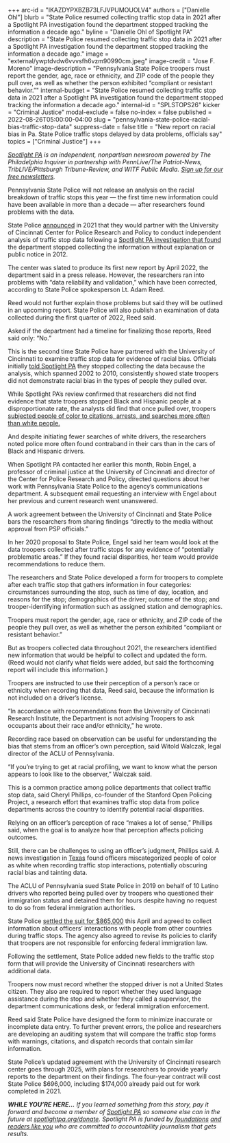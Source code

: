 +++
arc-id = "IKAZDYPXBZB73LFJVPUMOUOLV4"
authors = ["Danielle Ohl"]
blurb = "State Police resumed collecting traffic stop data in 2021 after a Spotlight PA investigation found the department stopped tracking the information a decade ago."
byline = "Danielle Ohl of Spotlight PA"
description = "State Police resumed collecting traffic stop data in 2021 after a Spotlight PA investigation found the department stopped tracking the information a decade ago."
image = "external/ywptdvdw6vvvsfh6vzm90990cm.jpeg"
image-credit = "Jose F. Moreno"
image-description = "Pennsylvania State Police troopers must report the gender, age, race or ethnicity, and ZIP code of the people they pull over, as well as whether the person exhibited “compliant or resistant behavior.”"
internal-budget = "State Police resumed collecting traffic stop data in 2021 after a Spotlight PA investigation found the department stopped tracking the information a decade ago."
internal-id = "SPLSTOPS26"
kicker = "Criminal Justice"
modal-exclude = false
no-index = false
published = 2022-08-26T05:00:00-04:00
slug = "pennsylvania-state-police-racial-bias-traffic-stop-data"
suppress-date = false
title = "New report on racial bias in Pa. State Police traffic stops delayed by data problems, officials say"
topics = ["Criminal Justice"]
+++

<a href="https://www.spotlightpa.org/"><i>Spotlight PA</i></a><i> is an independent, nonpartisan newsroom powered by The Philadelphia Inquirer in partnership with PennLive/The Patriot-News, TribLIVE/Pittsburgh Tribune-Review, and WITF Public Media. </i><a href="https://www.spotlightpa.org/newsletters"><i>Sign up for our free newsletters</i></a><i>.</i>

Pennsylvania State Police will not release an analysis on the racial breakdown of traffic stops this year — the first time new information could have been available in more than a decade — after researchers found problems with the data.

State Police <a href="https://www.media.pa.gov/pages/PA-State-Police-Details.aspx?newsid=632">announced</a> in 2021 that they would partner with the University of Cincinnati Center for Police Research and Policy to conduct independent analysis of traffic stop data following a <a href="https://www.spotlightpa.org/news/2019/09/pa-state-police-stopped-tracking-driver-race/">Spotlight PA investigation that found</a> the department stopped collecting the information without explanation or public notice in 2012.

The center was slated to produce its first new report by April 2022, the department said in a press release. However, the researchers ran into problems with “data reliability and validation,” which have been corrected, according to State Police spokesperson Lt. Adam Reed.

<script src="https://www.spotlightpa.org/embed.js" async></script><div data-spl-embed-version="1" data-spl-src="https://www.spotlightpa.org/embeds/newsletter/"></div>

Reed would not further explain those problems but said they will be outlined in an upcoming report. State Police will also publish an examination of data collected during the first quarter of 2022, Reed said.

Asked if the department had a timeline for finalizing those reports, Reed said only: “No.”

This is the second time State Police have partnered with the University of Cincinnati to examine traffic stop data for evidence of racial bias. Officials initially <a href="https://www.spotlightpa.org/news/2019/09/pa-state-police-stopped-tracking-driver-race/">told Spotlight PA</a> they stopped collecting the data because the analysis, which spanned 2002 to 2010, consistently showed state troopers did not demonstrate racial bias in the types of people they pulled over.

While Spotlight PA’s review confirmed that researchers did not find evidence that state troopers stopped Black and Hispanic people at a disproportionate rate, the analysts did find that once pulled over, troopers <a href="https://www.spotlightpa.org/news/2020/01/pennsylvania-state-police-racial-bias-traffic-stops-vehicle-searches/">subjected people of color to citations, arrests, and searches more often than white people.</a>

And despite initiating fewer searches of white drivers, the researchers noted police more often found contraband in their cars than in the cars of Black and Hispanic drivers.

When Spotlight PA contacted her earlier this month, Robin Engel, a professor of criminal justice at the University of Cincinnati and director of the Center for Police Research and Policy, directed questions about her work with Pennsylvania State Police to the agency’s communications department. A subsequent email requesting an interview with Engel about her previous and current research went unanswered.

A work agreement between the University of Cincinnati and State Police bars the researchers from sharing findings “directly to the media without approval from PSP officials.”

In her 2020 proposal to State Police, Engel said her team would look at the data troopers collected after traffic stops for any evidence of “potentially problematic areas.” If they found racial disparities, her team would provide recommendations to reduce them.

The researchers and State Police developed a form for troopers to complete after each traffic stop that gathers information in four categories: circumstances surrounding the stop, such as time of day, location, and reasons for the stop; demographics of the driver; outcome of the stop; and trooper-identifying information such as assigned station and demographics.

Troopers must report the gender, age, race or ethnicity, and ZIP code of the people they pull over, as well as whether the person exhibited “compliant or resistant behavior.”

But as troopers collected data throughout 2021, the researchers identified new information that would be helpful to collect and updated the form. (Reed would not clarify what fields were added, but said the forthcoming report will include this information.)

Troopers are instructed to use their perception of a person’s race or ethnicity when recording that data, Reed said, because the information is not included on a driver’s license.

“In accordance with recommendations from the University of Cincinnati Research Institute, the Department is not advising Troopers to ask occupants about their race and/or ethnicity,” he wrote.

Recording race based on observation can be useful for understanding the bias that stems from an officer’s own perception, said Witold Walczak, legal director of the ACLU of Pennsylvania.

“If you’re trying to get at racial profiling, we want to know what the person appears to look like to the observer,” Walczak said.

This is a common practice among police departments that collect traffic stop data, said Cheryl Phillips, co-founder of the Stanford Open Policing Project, a research effort that examines traffic stop data from police departments across the country to identify potential racial disparities.

Relying on an officer’s perception of race “makes a lot of sense,” Phillips said, when the goal is to analyze how that perception affects policing outcomes.

Still, there can be challenges to using an officer’s judgment, Phillips said. A news investigation in <a href="https://www.kxan.com/investigations/texas-troopers-ticketing-hispanic-drivers-as-white/">Texas</a> found officers miscategorized people of color as white when recording traffic stop interactions, potentially obscuring racial bias and tainting data.

<script src="https://www.spotlightpa.org/embed.js" async></script><div data-spl-embed-version="1" data-spl-src="https://www.spotlightpa.org/embeds/donate/"></div>

The ACLU of Pennsylvania sued State Police in 2019 on behalf of 10 Latino drivers who reported being pulled over by troopers who questioned their immigration status and detained them for hours despite having no request to do so from federal immigration authorities.

State Police <a href="https://whyy.org/articles/pennsylvania-state-police-settle-profiling-immigration-suit/">settled the suit for $865,000</a> this April and agreed to collect information about officers’ interactions with people from other countries during traffic stops. The agency also agreed to revise its policies to clarify that troopers are not responsible for enforcing federal immigration law.

Following the settlement, State Police added new fields to the traffic stop form that will provide the University of Cincinnati researchers with additional data.

Troopers now must record whether the stopped driver is not a United States citizen. They also are required to report whether they used language assistance during the stop and whether they called a supervisor, the department communications desk, or federal immigration enforcement.

Reed said State Police have designed the form to minimize inaccurate or incomplete data entry. To further prevent errors, the police and researchers are developing an auditing system that will compare the traffic stop forms with warnings, citations, and dispatch records that contain similar information.

State Police’s updated agreement with the University of Cincinnati research center goes through 2025, with plans for researchers to provide yearly reports to the department on their findings. The four-year contract will cost State Police $696,000, including $174,000 already paid out for work completed in 2021.

<i><b>WHILE YOU’RE HERE...</b></i><i> If you learned something from this story, pay it forward and become a member of </i><a href="https://www.spotlightpa.org/"><i>Spotlight PA</i></a><i> so someone else can in the future at </i><a href="http://spotlightpa.org/donate"><i>spotlightpa.org/donate</i></a><i>. Spotlight PA is funded by</i><a href="https://www.spotlightpa.org/support"><i> foundations</i></a><i> </i><a href="https://www.spotlightpa.org/support"><i>and readers like you</i></a><i> who are committed to accountability journalism that gets results.</i>
